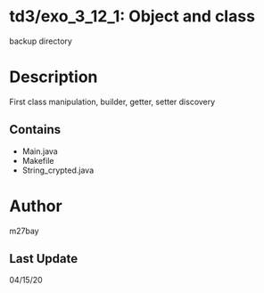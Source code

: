 # td3/exo_3_12_1: Object and class
backup directory

# Description
First class manipulation, builder, getter, setter discovery

## Contains
- Main.java
- Makefile
- String_crypted.java

# Author
m27bay

## Last Update
04/15/20

